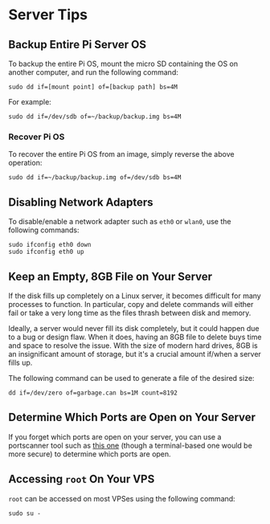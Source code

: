 # Server Tips

## Backup Entire Pi Server OS

To backup the entire Pi OS, mount the micro SD containing the OS on another computer, and run the following command:

```shell
sudo dd if=[mount point] of=[backup path] bs=4M
```

For example:

```shell
sudo dd if=/dev/sdb of=~/backup/backup.img bs=4M
```

### Recover Pi OS

To recover the entire Pi OS from an image, simply reverse the above operation:
```shell
sudo dd if=~/backup/backup.img of=/dev/sdb bs=4M
```

## Disabling Network Adapters

To disable/enable a network adapter such as `eth0` or `wlan0`, use the following commands:
```shell
sudo ifconfig eth0 down
sudo ifconfig eth0 up
```

## Keep an Empty, 8GB File on Your Server

If the disk fills up completely on a Linux server, it becomes difficult for many processes to function. In particular,
copy and delete commands will either fail or take a very long time as the files thrash between disk and memory.

Ideally, a server would never fill its disk completely, but it could happen due to a bug or design flaw. When it does,
having an 8GB file to delete buys time and space to resolve the issue. With the size of modern hard drives, 8GB is an
insignificant amount of storage, but it's a crucial amount if/when a server fills up.

The following command can be used to generate a file of the desired size:

```shell
dd if=/dev/zero of=garbage.can bs=1M count=8192
```

## Determine Which Ports are Open on Your Server

If you forget which ports are open on your server, you can use a portscanner tool such as [this one](https://spyse.com/tools/port-scanner) (though a
terminal-based one would be more secure) to determine which ports are open.

## Accessing `root` On Your VPS

`root` can be accessed on most VPSes using the following command:

```
sudo su -
```

